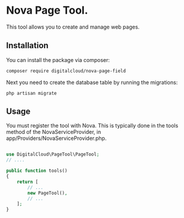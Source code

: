 # Nova Page Tool.

This tool allows you to create and manage web pages.

## Installation

You can install the package via composer:

```bash
composer require digitalcloud/nova-page-field
```

Next you need  to create the database table by running the migrations:

```shell
php artisan migrate
```

## Usage

You must register the tool with Nova. This is typically done in the tools method of the NovaServiceProvider, in app/Providers/NovaServiceProvider.php.

```php

use DigitalCloud\PageTool\PageTool;
// ....

public function tools()
{
    return [
        // ...
        new PageTool(),
        // ...
    ];
}

```
